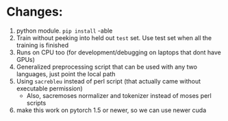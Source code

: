 
# Changes:

1. python module. `pip install` -able
1. Train without peeking into held out `test` set. Use test set when all the training is finished 
1. Runs on CPU too (for development/debugging on laptops that dont have GPUs)
1. Generalized preprocessing script that can be used with any two languages, just point the local path
1. Using `sacrebleu` instead of perl script (that actually came without executable permission)
   * Also, sacremoses normalizer and tokenizer instead of moses perl scripts 
1. make this work on pytorch 1.5 or newer, so we can use newer cuda
